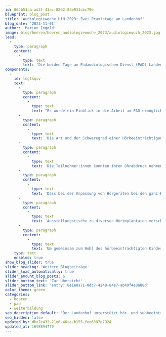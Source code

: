 ```yaml
---
id: 064b51ca-ad3f-43ac-8262-83e931cbc79e
blueprint: blog_post
title: 'Audiologiewoche HfH 2023: Zwei Praxistage am Landenhof'
blog_date: '2023-11-01'
author: 'Marion Ingold'
image: blog/hoeren/hoeren_audiologiewoche_2023/audiologiewoch_2023.jpg
lead:
  -
    type: paragraph
    content:
      -
        type: text
        text: 'Die beiden Tage am Pädaudiologischen Dienst (PAD) Landenhof boten Raum für viel praktische Erfahrung und Austausch untereinander.'
components:
  -
    id: log1squv
    text:
      -
        type: paragraph
        content:
          -
            type: text
            text: "Es wurde ein Einblick in die Arbeit am PAD ermöglicht und es wurde vermittelt, welche Möglichkeiten zur Abklärung des Hörvermögens es bereits bei Babys und Kleinkindern gibt. Der Unterschied zwischen Subjektiven und Objektiven Messmethoden wurde aufgezeigt und ein Grundstein fürs Lesen und Interpretieren von Ton- und Sprachaudiogrammen gelegt.\_\_\_\_\_\_\_\_\_\_\_\_\_\_\_\_\_\_\_\_\_\_\_\_\_\_\_\_\_\_\_\_\_\_\_\_\_\_\_\_\_\_\_\_\_\_\_\_\_\_\_\_\_\_\_\_\_\_\_\_\_\_\_\_\_\_\_"
      -
        type: paragraph
        content:
          -
            type: text
            text: 'Die Art und der Schweregrad einer Hörbeeinträchtigung bestimmen über die Wahl der Hörhilfen. Damit beispielsweise ein klassisches Hinter-dem-Ohr Hörgerät die benötigte Verstärkung leisten kann, ist zudem eine gute Otoplastik (Ohrmulde) sehr wichtig. Auch hier bestimmt der Schweregrad der Schwerhörigkeit über Form und Material der Ohrmulde. Durch die Wahl der Farbe oder das Einsetzen von Schmucksteinen kann diese individualisiert werden.'
      -
        type: paragraph
        content:
          -
            type: text
            text: 'Die Teilnehmer:innen konnten ihren Ohrabdruck nehmen lassen und so erfahren, wie sich dies anfühlt. Da der Gehörgang bei jedem Wachstumsschub mitwächst, braucht es im Leben eines schwerhörigen Kindes immer wieder neue Abdrücke. Bei Babys kann dies alle paar Wochen, beim Kleinkind alle paar Monate sein. Irgendeinmal reicht einmal pro Jahr oder alle paar Jahre. Die Abdrücke werden an ein Labor geschickt, welches anhand des beiliegenden Bestellscheins entsprechende Ohrmulden anfertigt.'
      -
        type: paragraph
        content:
          -
            type: text
            text: 'Dass bei der Anpassung von Hörgeräten bei den ganz Kleinen nebst Erfahrung und guter Beobachtungsgabe der Austausch mit Eltern, Audiopädagog:innen und weiteren Bezugspersonen enorm wichtig und unterstützend ist, war an den beiden Tagen am Landenhof eine zentrale Botschaft. Mit zunehmender Erfahrung und Konditionierung werden die Kinder und Jugendlichen allmählich zu Profis für ihre Hörbeeinträchtigung und lernen im besten Fall ihre Anliegen an den/die Pädakustiker:in selbst zu formulieren.'
      -
        type: paragraph
        content:
          -
            type: text
            text: 'Ausstellungstische zu diversen Hörimplantaten verschiedener Hersteller, ein Tisch mit Fachbüchern und Therapiematerial sowie die Möglichkeit, wiederholt in einer kleinen Gruppe Fragen beantwortet zu bekommen, rundeten das Angebot ab.'
      -
        type: paragraph
        content:
          -
            type: text
            text: 'Um gemeinsam zum Wohl des hörbeeinträchtigten Kindes und seiner Familie beizutragen, braucht es eine interdisziplinäre Zusammenarbeit auf Augenhöhe. Beat Weber und ich sind zuversichtlich, dass wir dies erneut vermitteln konnten.'
    type: text
    enabled: true
show_blog_slider: true
slider_heading: 'Weitere Blogbeiträge'
slider_load_automatically: true
slider_amount_blog_posts: 6
slider_button_text: 'Zur Übersicht'
slider_button_link: 'entry::8e1e8a71-0dc7-4248-84e7-ab40f4e0a88d'
color_theme: green
categories:
  - hoeren
  - pad
  - weiterbildung
seo_description_default: 'Der Landenhof unterstützt hör- und sehbeeinträchtigte Kinder & Jugendliche in ihrem selbstbestimmten Leben durch Förderung ihrer Fähigkeiten & Entwicklung'
seo_hidden: false
updated_by: dba7e432-21e6-46ca-b155-fec6087e7924
updated_at: 1698894770
---
```


